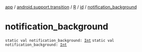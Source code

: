 [app](../../../index.md) / [android.support.transition](../../index.md) / [R](../index.md) / [id](index.md) / [notification_background](.)

# notification_background

`static val notification_background: `[`Int`](https://kotlinlang.org/api/latest/jvm/stdlib/kotlin/-int/index.html)
`static val notification_background: `[`Int`](https://kotlinlang.org/api/latest/jvm/stdlib/kotlin/-int/index.html)